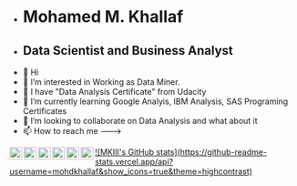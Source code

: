 - # Mohamed M. Khallaf
- ## Data Scientist and Business Analyst
- 👋 Hi
- 👀 I’m interested in Working as Data Miner.
- 🥸 I have "Data Analysis Certificate" from Udacity
- 🌱 I’m currently learning Google Analyis, IBM Analysis, SAS Programing Certificates
- 💞️ I’m looking to collaborate on Data Analysis and what about it
- 📫 How to reach me --->
<a href="https://www.instagram.com/meedakh/">
  <img align="left" alt="kwikmatt | Twitter" width="22px" src="https://cdn.jsdelivr.net/npm/simple-icons@v3/icons/twitter.svg" />
</a>
<a href="https://twitter.com/meedakh">
  <img align="left" alt="kwikmatt | Twitter" width="22px" src="https://cdn.jsdelivr.net/npm/simple-icons@v3/icons/twitter.svg" />
</a>
<a href="https://www.linkedin.com/in/mohamed-m-khallaf-bds-mjdf-hit/">
  <img align="left" alt="kwikmatt | Linkedin" width="22px" src="https://cdn.jsdelivr.net/npm/simple-icons@v3/icons/linkedin.svg" />
</a>
<a href="https://www.youtube.com/@meedakh/">
  <img align="left" alt="kwikmatt | YouTube" width="22px" src="https://cdn.jsdelivr.net/npm/simple-icons@v3/icons/youtube.svg" />
  </a>
<a href="https://www.facebook.com/Mohd.Khallaf">
  <img align="left" alt="kwikmatt | Facebook" width="22px" src="https://cdn.jsdelivr.net/npm/simple-icons@v3/icons/facebook.svg" />
  </a>
<a href="https://stackoverflow.com/users/14435860/mohamed-m-khallaf">
  <img align="left" alt="kwikmatt | Stack Overflow" width="22px" src="https://cdn.jsdelivr.net/npm/simple-icons@v3/icons/stackoverflow.svg" />
 ![MKIII's GitHub stats](https://github-readme-stats.vercel.app/api?username=mohdkhallaf&show_icons=true&theme=highcontrast)
<!---
mohdkhallaf/mohdkhallaf is a ✨ special ✨ repository because its `README.md` (this file) appears on your GitHub profile.
You can click the Preview link to take a look at your changes.
--->
